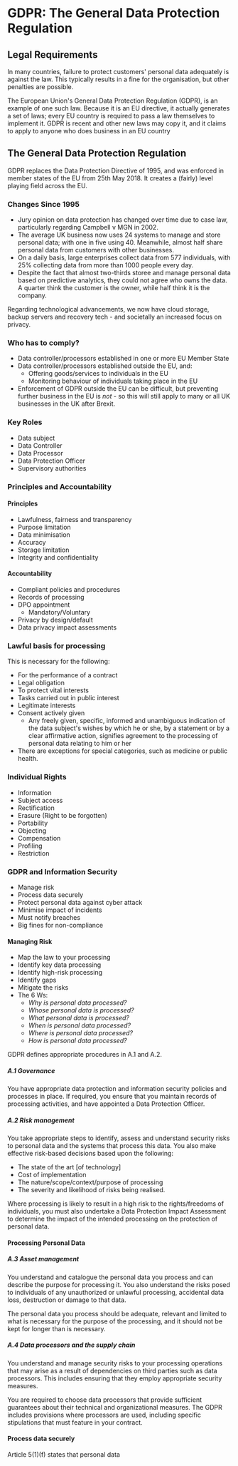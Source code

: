 # GDPR: The General Data Protection Regulation

## Legal Requirements

In many countries, failure to protect customers' personal data adequately is against the law. This typically results in a fine for the organisation, but other penalties are possible.

The European Union's General Data Protection Regulation (GDPR), is an example of one such law. Because it is an EU directive, it actually generates a set of laws; every EU country is required to pass a law themselves to implement it. GDPR is recent and other new laws may copy it, and it claims to apply to anyone who does business in an EU country

## The General Data Protection Regulation

GDPR replaces the Data Protection Directive of 1995, and was enforced in member states of the EU from 25th May 2018. It creates a (fairly) level playing field across the EU.

### Changes Since 1995

- Jury opinion on data protection has changed over time due to case law, particularly regarding Campbell v MGN in 2002. 
- The average UK business now uses 24 systems to manage and store personal data; with one in five using 40. Meanwhile, almost half share personal data from customers with other businesses.
- On a daily basis, large enterprises collect data from 577 individuals, with 25% collecting data from more than 1000 people every day.
- Despite the fact that almost two-thirds storee and manage personal data based on predictive analytics, they could not agree who owns the data. A quarter think the customer is the owner, while half think it is the company.

Regarding technological advancements, we now have cloud storage, backup servers and recovery tech - and societally an increased focus on privacy.

### Who has to comply?

- Data controller/processors established in one or more EU Member State
- Data controller/processors established outside the EU, and:
	- Offering goods/services to individuals in the EU
	- Monitoring behaviour of individuals taking place in the EU
- Enforcement of GDPR outside the EU can be difficult, but preventing further business in the EU is *not* - so this will still apply to many or all UK businesses in the UK after Brexit.

### Key Roles

- Data subject
- Data Controller
- Data Processor
- Data Protection Officer
- Supervisory authorities

### Principles and Accountability

#### Principles

- Lawfulness, fairness and transparency
- Purpose limitation
- Data minimisation
- Accuracy
- Storage limitation
- Integrity and confidentiality

#### Accountability

- Compliant policies and procedures
- Records of processing
- DPO appointment
	- Mandatory/Voluntary
- Privacy by design/default
- Data privacy impact assessments

### Lawful basis for processing

This is necessary for the following:
- For the performance of a contract
- Legal obligation
- To protect vital interests
- Tasks carried out in public interest
- Legitimate interests
- Consent actively given
	- Any freely given, specific, informed and unambiguous indication of the data subject's wishes by which he or she, by a statement or by a clear affirmative action, signifies agreement to the processing of personal data relating to him or her
- There are exceptions for special categories, such as medicine or public health.

### Individual Rights

- Information
- Subject access
- Rectification
- Erasure (Right to be forgotten)
- Portability
- Objecting
- Compensation
- Profiling
- Restriction

### GDPR and Information Security

- Manage risk
- Process data securely
- Protect personal data against cyber attack
- Minimise impact of incidents
- Must notify breaches
- Big fines for non-compliance

#### Managing Risk
- Map the law to your processing
- Identify key data processing
- Identify high-risk processing
- Identify gaps
- Mitigate the risks
- The 6 Ws:
	- *Why is personal data processed?*
	- *Whose personal data is processed?*
	- *What personal data is processed?*
	- *When is personal data processed?*
	- *Where is personal data processed?*
	- *How is personal data processed?*

GDPR defines appropriate procedures in A.1 and A.2.

##### A.1 Governance

You have appropriate data protection and information security policies and processes in place. If required, you ensure that you maintain records of processing activities, and have appointed a Data Protection Officer.

##### A.2 Risk management

You take appropriate steps to identify, assess and understand security risks to personal data and the systems that process this data. You also make effective risk-based decisions based upon the following:

- The state of the art \[of technology\]
- Cost of implementation
- The nature/scope/context/purpose of processing
- The severity and likelihood of risks being realised.

Where processing is likely to result in a high risk to the rights/freedoms of individuals, you must also undertake a Data Protection Impact Assessment to determine the impact of the intended processing on the protection of personal data.

#### Processing Personal Data

##### A.3 Asset management

You understand and catalogue the personal data you process and can describe the purpose for processing it. You also understand the risks posed to individuals of any unauthorized or unlawful processing, accidental data loss, destruction or damage to that data.

The personal data you process should be adequate, relevant and limited to what is necessary for the purpose of the processing, and it should not be kept for longer than is necessary.

##### A.4 Data processors and the supply chain

You understand and manage security risks to your processing operations that may arise as a result of dependencies on third parties such as data processors. This includes ensuring that they employ appropriate security measures.
   
You are required to choose data processors that provide sufficient guarantees about their technical and organizational measures. The GDPR includes provisions where processors are used, including specific stipulations that must feature in your contract.

#### Process data securely

Article 5(1)(f) states that personal data 